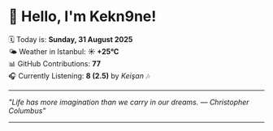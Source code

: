 # 👋 Hello, I'm Kekn9ne!

🗓️ Today is: **Sunday, 31 August 2025**  
🌤️ Weather in Istanbul: **☀️   +25°C**  
📊 GitHub Contributions: **77**  
🎧 Currently Listening: **8 (2.5)** by *Keişan* 🎶

---

_"Life has more imagination than we carry in our dreams. — *Christopher Columbus*"_

---

